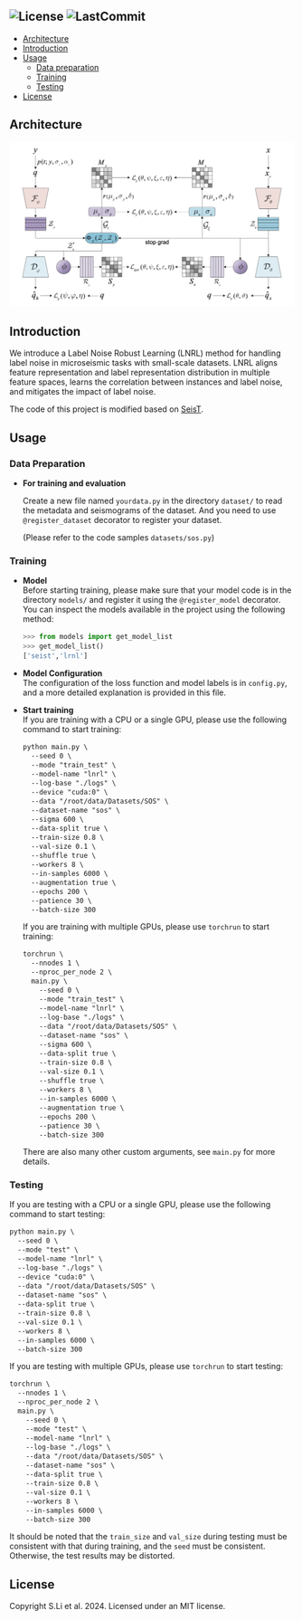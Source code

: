 
![License](https://img.shields.io/github/license/senli1073/LNRL)
![LastCommit](https://img.shields.io/github/last-commit/senli1073/LNRL)
------------------

- [Architecture](#architecture)
- [Introduction](#introduction)
- [Usage](#usage)
  - [Data preparation](#data-preparation)
  - [Training](#training)
  - [Testing](#testing)
- [License](#license)

## Architecture
<p align="center">
  <img src="https://raw.githubusercontent.com/senli1073/LNRL/main/images/Architecture.png">
</p>

## Introduction
We introduce a Label Noise Robust Learning (LNRL) method for handling label noise in microseismic tasks with small-scale datasets. LNRL aligns feature representation and label representation distribution in multiple feature spaces, learns the correlation between instances and label noise, and mitigates the impact of label noise.

The code of this project is modified based on [SeisT](https://github.com/senli1073/SeisT). 

## Usage

### Data Preparation

- **For training and evaluation**
  
  Create a new file named `yourdata.py` in the directory `dataset/` to read the metadata and seismograms of the dataset. And you need to use `@register_dataset` decorator to register your dataset. 

  (Please refer to the code samples `datasets/sos.py`)

### Training

- **Model**<br/>
  Before starting training, please make sure that your model code is in the directory `models/` and register it using the `@register_model` decorator. You can inspect the models available in the project using the following method: 
  ```Python
  >>> from models import get_model_list
  >>> get_model_list()
  ['seist','lrnl']
  ```

- **Model Configuration**<br/>
  The configuration of the loss function and model labels is in `config.py`, and a more detailed explanation is provided in this file.


- **Start training**<br/>
  If you are training with a CPU or a single GPU, please use the following command to start training:
  ```Shell
  python main.py \
    --seed 0 \
    --mode "train_test" \
    --model-name "lnrl" \
    --log-base "./logs" \
    --device "cuda:0" \
    --data "/root/data/Datasets/SOS" \
    --dataset-name "sos" \
    --sigma 600 \
    --data-split true \
    --train-size 0.8 \
    --val-size 0.1 \
    --shuffle true \
    --workers 8 \
    --in-samples 6000 \
    --augmentation true \
    --epochs 200 \
    --patience 30 \
    --batch-size 300
  ```
  
  If you are training with multiple GPUs, please use `torchrun` to start training:
  ```Shell
  torchrun \
    --nnodes 1 \
    --nproc_per_node 2 \
    main.py \
      --seed 0 \
      --mode "train_test" \
      --model-name "lnrl" \
      --log-base "./logs" \
      --data "/root/data/Datasets/SOS" \
      --dataset-name "sos" \
      --sigma 600 \
      --data-split true \
      --train-size 0.8 \
      --val-size 0.1 \
      --shuffle true \
      --workers 8 \
      --in-samples 6000 \
      --augmentation true \
      --epochs 200 \
      --patience 30 \
      --batch-size 300
  ```
  
  There are also many other custom arguments, see `main.py` for more details.


### Testing
  If you are testing with a CPU or a single GPU, please use the following command to start testing:

  ```Shell
  python main.py \
    --seed 0 \
    --mode "test" \
    --model-name "lnrl" \
    --log-base "./logs" \
    --device "cuda:0" \
    --data "/root/data/Datasets/SOS" \
    --dataset-name "sos" \
    --data-split true \
    --train-size 0.8 \
    --val-size 0.1 \
    --workers 8 \
    --in-samples 6000 \
    --batch-size 300
  ```
  
  If you are testing with multiple GPUs, please use `torchrun` to start testing:
  ```Shell
  torchrun \
    --nnodes 1 \
    --nproc_per_node 2 \
    main.py \
      --seed 0 \
      --mode "test" \
      --model-name "lnrl" \
      --log-base "./logs" \
      --data "/root/data/Datasets/SOS" \
      --dataset-name "sos" \
      --data-split true \
      --train-size 0.8 \
      --val-size 0.1 \
      --workers 8 \
      --in-samples 6000 \
      --batch-size 300
  ```

  It should be noted that the `train_size` and `val_size` during testing must be consistent with that during training, and the `seed` must be consistent. Otherwise, the test results may be distorted.


## License
Copyright S.Li et al. 2024. Licensed under an MIT license.







